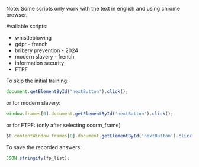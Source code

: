 Note: Some scripts only work with the text in english and using chrome browser.  

Available scripts:
- whistleblowing
- gdpr - french
- bribery prevention - 2024
- modern slavery - french
- information security
- FTPF

To skip the initial training:
```js
document.getElementById('nextButton').click();
```
or for modern slavery:
```js
window.frames[0].document.getElementById('nextButton').click();
```
or for FTPF: (only after selecting scorm_frame)
```js
$0.contentWindow.frames[0].document.getElementById('nextButton').click();
```
To save the recorded answers:
```js
JSON.stringify(fp_list);
```

